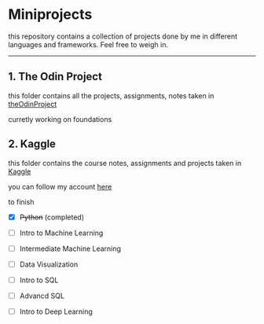 # Miniprojects
this repository contains a collection of projects done by me in different languages and frameworks. Feel free to weigh in.

---
## 1. The Odin Project
this folder contains all the projects, assignments, notes taken in [theOdinProject](https://www.theodinproject.com)

curretly working on foundations

## 2. Kaggle
this folder contains the course notes, assignments and projects taken in [Kaggle](https://www.kaggle.com/)

you can follow my account [here](https://www.kaggle.com/shreyas67)

to finish
- [x] ~~Python~~ (completed)
- [ ] Intro to Machine Learning
- [ ] Intermediate Machine Learning
- [ ] Data Visualization
- [ ] Intro to SQL
- [ ] Advancd SQL
- [ ] Intro to Deep Learning




